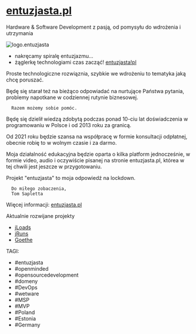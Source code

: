 # [entuzjasta.pl](http://www.entuzjasta.pl/)
Hardware & Software Development z pasją, od pomysyłu do wdrożenia i utrzymania

![logo.entuzjasta](http://logo.entuzjasta.pl/1/default.png)

+ nakręcamy spiralę entuzjazmu... 
+ żąglerkę technologiami czas zacząć!
[entuzjasta!pl](http://www.entuzjasta.pl/)
      
Proste technologiczne rozwiąznia, szybkie we wdrożeniu to tematyka jaką chcę poruszać.

Będę się starał też na bieżąco odpowiadać na nurtujące Państwa pytania, problemy napotkane w codziennej rutynie biznesowej.


      Razem możemy sobie pomóc.


Będę się dzielił wiedzą zdobytą podczas ponad 10-ciu lat doświadczenia w programowaniu w Polsce i od 2013 roku za granicą.

Od 2021 roku będzie szansa na współpracę w formie konsultacji odpłatnej, obecnie robię to w wolnym czasie i za darmo.

Moja działalność edukacyjna będzie oparta o kilka platform jednocześnie, w formie video, audio i oczywiście pisanej na stronie entuzjasta.pl, którea w tej chwili jest jeszcze w przygotowaniu.

Projekt "entuzjasta" to moja odpowiedź na lockdown.

      Do miłego zobaczenia,
      Tom Sapletta

Więcej informacji:
[entuzjasta.pl](http://blog.entuzjasta.pl/)


Aktualnie rozwijane projekty
+ [jLoads](http://docs.jruns.com/)
+ [jRuns](http://docs.jruns.com/)
+ [Goethe](http://goethe.pl)



TAGI:
+ #entuzjasta 
+ #openminded
+ #opensourcedevelopment
+ #domeny
+ #DevOps
+ #wetware
+ #MSP
+ #MVP
+ #Poland
+ #Estonia
+ #Germany



